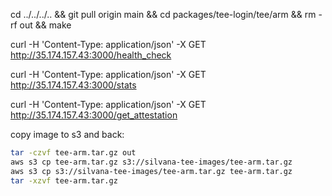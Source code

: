 cd ../../../.. && git pull origin main && cd packages/tee-login/tee/arm && rm -rf out && make

curl -H 'Content-Type: application/json' -X GET http://35.174.157.43:3000/health_check

curl -H 'Content-Type: application/json' -X GET http://35.174.157.43:3000/stats

curl -H 'Content-Type: application/json' -X GET http://35.174.157.43:3000/get_attestation

copy image to s3 and back:

```sh
tar -czvf tee-arm.tar.gz out
aws s3 cp tee-arm.tar.gz s3://silvana-tee-images/tee-arm.tar.gz
aws s3 cp s3://silvana-tee-images/tee-arm.tar.gz tee-arm.tar.gz
tar -xzvf tee-arm.tar.gz
```
